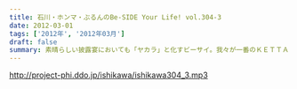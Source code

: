 ```yaml
---
title: 石川・ホンマ・ぶるんのBe-SIDE Your Life! vol.304-3
date: 2012-03-01
tags: ['2012年', '2012年03月']
draft: false
summary: 素晴らしい披露宴においても「ヤカラ」と化すビーサイ。我々が一番のＫＥＴＴＡＩ人間なのではないかという二律背反に悩まされながらの収録。あ、来週は、ビーチＤによる収録になります。ＮＡＭＡＥは、去るドイツワールドカップでお休みしたとき以来の「おヒマ」をいただきます・・・・・・・ＮＡＭＡＥ
---
```


http://project-phi.ddo.jp/ishikawa/ishikawa304_3.mp3
